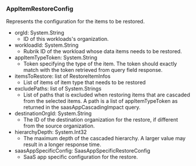 ### AppItemRestoreConfig
Represents the configuration for the items to be restored.

- orgId: System.String
  - ID of this workloads's organization.
- workloadId: System.String
  - Rubrik ID of the workload whose data items needs to be restored.
- appItemTypeToken: System.String
  - Token specifying the type of the item. The token should exactly match with the token retrieved from query field response.
- itemsToRestore: list of RestoreItemInfos
  - List of items of item type that needs to be restored
- excludePaths: list of System.Strings
  - List of paths that is excluded when restoring items that are cascaded from the selected items. A path is a list of appItemTypeToken as returned in the saasAppCascadingImpact query.
- destinationOrgId: System.String
  - The ID of the destination organization for the restore, if different from the source organization.
- hierarchyDepth: System.Int32
  - The maximum depth of the cascaded hierarchy. A larger value may result in a longer response time.
- saasAppSpecificConfig: SaasAppSpecificRestoreConfig
  - SaaS app specific configuration for the restore.
